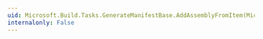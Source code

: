 ```yaml
---
uid: Microsoft.Build.Tasks.GenerateManifestBase.AddAssemblyFromItem(Microsoft.Build.Framework.ITaskItem)
internalonly: False
---
```

